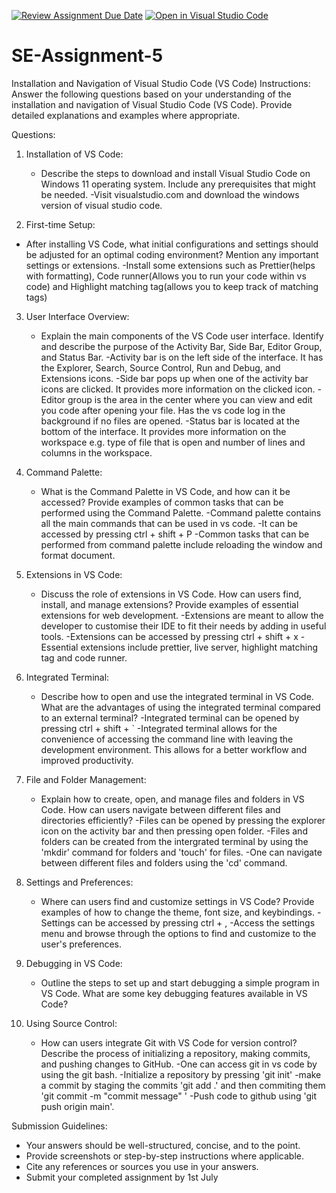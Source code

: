[![Review Assignment Due Date](https://classroom.github.com/assets/deadline-readme-button-22041afd0340ce965d47ae6ef1cefeee28c7c493a6346c4f15d667ab976d596c.svg)](https://classroom.github.com/a/XoLGRbHq)
[![Open in Visual Studio Code](https://classroom.github.com/assets/open-in-vscode-2e0aaae1b6195c2367325f4f02e2d04e9abb55f0b24a779b69b11b9e10269abc.svg)](https://classroom.github.com/online_ide?assignment_repo_id=15378669&assignment_repo_type=AssignmentRepo)

# SE-Assignment-5

Installation and Navigation of Visual Studio Code (VS Code)
Instructions:
Answer the following questions based on your understanding of the installation and navigation of Visual Studio Code (VS Code). Provide detailed explanations and examples where appropriate.

Questions:

1. Installation of VS Code:

   - Describe the steps to download and install Visual Studio Code on Windows 11 operating system. Include any prerequisites that might be needed.
     -Visit visualstudio.com and download the windows version of visual studio code.

2. First-time Setup:

- After installing VS Code, what initial configurations and settings should be adjusted for an optimal coding environment? Mention any important settings or extensions.
  -Install some extensions such as Prettier(helps with formatting), Code runner(Allows you to run your code within vs code) and Highlight matching tag(allows you to keep track of matching tags)

3. User Interface Overview:

   - Explain the main components of the VS Code user interface. Identify and describe the purpose of the Activity Bar, Side Bar, Editor Group, and Status Bar.
     -Activity bar is on the left side of the interface. It has the Explorer, Search, Source Control, Run and Debug, and Extensions icons.
     -Side bar pops up when one of the activity bar icons are clicked. It provides more information on the clicked icon.
     -Editor group is the area in the center where you can view and edit you code after opening your file. Has the vs code log in the background if no files are opened.
     -Status bar is located at the bottom of the interface. It provides more information on the workspace e.g. type of file that is open and number of lines and columns in the workspace.

4. Command Palette:

   - What is the Command Palette in VS Code, and how can it be accessed? Provide examples of common tasks that can be performed using the Command Palette.
     -Command palette contains all the main commands that can be used in vs code.
     -It can be accessed by pressing ctrl + shift + P
     -Common tasks that can be performed from command palette include reloading the window and format document.

5. Extensions in VS Code:

   - Discuss the role of extensions in VS Code. How can users find, install, and manage extensions? Provide examples of essential extensions for web development.
     -Extensions are meant to allow the developer to customise their IDE to fit their needs by adding in useful tools.
     -Extensions can be accessed by pressing ctrl + shift + x
     -Essential extensions include prettier, live server, highlight matching tag and code runner.

6. Integrated Terminal:

   - Describe how to open and use the integrated terminal in VS Code. What are the advantages of using the integrated terminal compared to an external terminal?
     -Integrated terminal can be opened by pressing ctrl + shift + `
     -Integrated terminal allows for the convenience of accessing the command line with leaving the development environment. This allows for a better workflow and improved productivity.

7. File and Folder Management:

   - Explain how to create, open, and manage files and folders in VS Code. How can users navigate between different files and directories efficiently?
     -Files can be opened by pressing the explorer icon on the activity bar and then pressing open folder.
     -Files and folders can be created from the intergrated terminal by using the 'mkdir' command for folders and 'touch' for files.
     -One can navigate between different files and folders using the 'cd' command.

8. Settings and Preferences:

   - Where can users find and customize settings in VS Code? Provide examples of how to change the theme, font size, and keybindings.
     -Settings can be accessed by pressing ctrl + ,
     -Access the settings menu and browse through the options to find and customize to the user's preferences.

9. Debugging in VS Code:

   - Outline the steps to set up and start debugging a simple program in VS Code. What are some key debugging features available in VS Code?

10. Using Source Control:
    - How can users integrate Git with VS Code for version control? Describe the process of initializing a repository, making commits, and pushing changes to GitHub.
      -One can access git in vs code by using the git bash.
      -Initialize a repository by pressing 'git init'
      -make a commit by staging the commits 'git add .' and then commiting them 'git commit -m "commit message" '
      -Push code to github using 'git push origin main'.

Submission Guidelines:

- Your answers should be well-structured, concise, and to the point.
- Provide screenshots or step-by-step instructions where applicable.
- Cite any references or sources you use in your answers.
- Submit your completed assignment by 1st July
